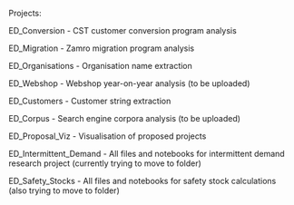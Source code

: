 Projects:

ED_Conversion - CST customer conversion program analysis

ED_Migration - Zamro migration program analysis 

ED_Organisations - Organisation name extraction

ED_Webshop - Webshop year-on-year analysis (to be uploaded)

ED_Customers - Customer string extraction

ED_Corpus - Search engine corpora analysis (to be uploaded)

ED_Proposal_Viz - Visualisation of proposed projects

ED_Intermittent_Demand - All files and notebooks for intermittent demand research project (currently trying to move to folder)

ED_Safety_Stocks - All files and notebooks for safety stock calculations (also trying to move to folder)

